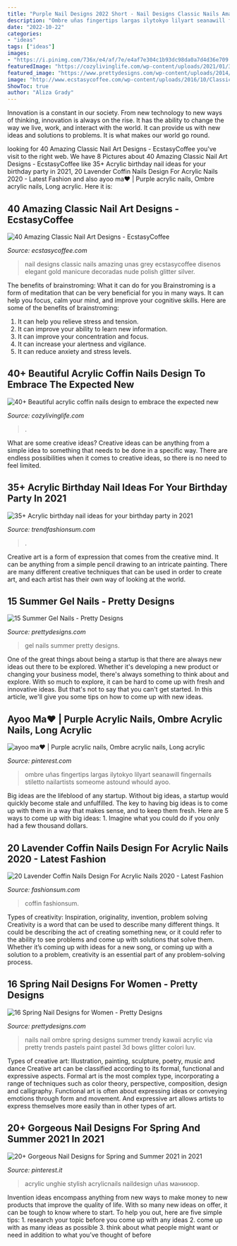 ```yaml
---
title: "Purple Nail Designs 2022 Short - Nail Designs Classic Nails Amazing Unas Grey Ecstasycoffee Disenos Elegant Gold Manicure Decoradas Nude Polish Glitter Silver"
description: "Ombre uñas fingertips largas ilytokyo lilyart seanawill fingernails stiletto nailartists someome astound whould ayoo"
date: "2022-10-22"
categories:
- "ideas"
tags: ["ideas"]
images:
- "https://i.pinimg.com/736x/e4/af/7e/e4af7e304c1b93dc98da0a7d4d36e709.jpg"
featuredImage: "https://cozylivinglife.com/wp-content/uploads/2021/01/30.jpg"
featured_image: "https://www.prettydesigns.com/wp-content/uploads/2014/03/Ombre-Nails3.jpg"
image: "http://www.ecstasycoffee.com/wp-content/uploads/2016/10/Classic-Nail-Art-Designs-19.jpg"
ShowToc: true
author: "Aliza Grady"
---
```



Innovation is a constant in our society. From new technology to new ways of thinking, innovation is always on the rise. It has the ability to change the way we live, work, and interact with the world. It can provide us with new ideas and solutions to problems. It is what makes our world go round.

	

		
looking for 40 Amazing Classic Nail Art Designs - EcstasyCoffee you've visit to the right web. We have 8 Pictures about 40 Amazing Classic Nail Art Designs - EcstasyCoffee like 35+ Acrylic birthday nail ideas for your birthday party in 2021, 20 Lavender Coffin Nails Design For Acrylic Nails 2020 - Latest Fashion and also ayoo ma♥︎ | Purple acrylic nails, Ombre acrylic nails, Long acrylic. Here it is:
		
    
## 40 Amazing Classic Nail Art Designs - EcstasyCoffee

<img loading=lazy src="http://www.ecstasycoffee.com/wp-content/uploads/2016/10/Classic-Nail-Art-Designs-19.jpg" onerror="this.onerror=null;this.src='https://tse3.mm.bing.net/th?id=OIP.qXMgOZd7K8eIHqtPWk-bhAHaLO&amp;pid=15.1';" alt="40 Amazing Classic Nail Art Designs - EcstasyCoffee">

_Source: ecstasycoffee.com_

>nail designs classic nails amazing unas grey ecstasycoffee disenos elegant gold manicure decoradas nude polish glitter silver. 

	

The benefits of brainstroming: What it can do for you
Brainstroming is a form of meditation that can be very beneficial for you in many ways. It can help you focus, calm your mind, and improve your cognitive skills. Here are some of the benefits of brainstroming: 
1. It can help you relieve stress and tension.
2. It can improve your ability to learn new information.
3. It can improve your concentration and focus. 
4. It can increase your alertness and vigilance. 
5. It can reduce anxiety and stress levels.

    
## 40+ Beautiful Acrylic Coffin Nails Design To Embrace The Expected New

<img loading=lazy src="https://cozylivinglife.com/wp-content/uploads/2021/01/30.jpg" onerror="this.onerror=null;this.src='https://tse4.mm.bing.net/th?id=OIP.E46sl6UB4rSMRjPRmVqUJgHaJw&amp;pid=15.1';" alt="40+ Beautiful acrylic coffin nails design to embrace the expected new">

_Source: cozylivinglife.com_

>. 

	

What are some creative ideas?
Creative ideas can be anything from a simple idea to something that needs to be done in a specific way. There are endless possibilities when it comes to creative ideas, so there is no need to feel limited.

    
## 35+ Acrylic Birthday Nail Ideas For Your Birthday Party In 2021

<img loading=lazy src="https://trendfashionsum.com/wp-content/uploads/2021/05/6-16.jpg" onerror="this.onerror=null;this.src='https://tse1.mm.bing.net/th?id=OIP.natCWr4ILGQoSGwzEyxdRwHaLH&amp;pid=15.1';" alt="35+ Acrylic birthday nail ideas for your birthday party in 2021">

_Source: trendfashionsum.com_

>. 

	

Creative art is a form of expression that comes from the creative mind. It can be anything from a simple pencil drawing to an intricate painting. There are many different creative techniques that can be used in order to create art, and each artist has their own way of looking at the world.

    
## 15 Summer Gel Nails - Pretty Designs

<img loading=lazy src="http://www.prettydesigns.com/wp-content/uploads/2014/07/Pretty-Gel-Nails.jpg" onerror="this.onerror=null;this.src='https://tse1.mm.bing.net/th?id=OIP.3g0jgPTI7vuY8WvC-db2pQHaHb&amp;pid=15.1';" alt="15 Summer Gel Nails - Pretty Designs">

_Source: prettydesigns.com_

>gel nails summer pretty designs. 

	

One of the great things about being a startup is that there are always new ideas out there to be explored. Whether it's developing a new product or changing your business model, there's always something to think about and explore. With so much to explore, it can be hard to come up with fresh and innovative ideas. But that's not to say that you can't get started. In this article, we'll give you some tips on how to come up with new ideas.

    
## Ayoo Ma♥︎ | Purple Acrylic Nails, Ombre Acrylic Nails, Long Acrylic

<img loading=lazy src="https://i.pinimg.com/736x/25/2d/6c/252d6c64182a4f505feac56874e31fab.jpg" onerror="this.onerror=null;this.src='https://tse3.mm.bing.net/th?id=OIP.ZE0J1Ba_z8DfP3yVbnGzXQHaHL&amp;pid=15.1';" alt="ayoo ma♥︎ | Purple acrylic nails, Ombre acrylic nails, Long acrylic">

_Source: pinterest.com_

>ombre uñas fingertips largas ilytokyo lilyart seanawill fingernails stiletto nailartists someome astound whould ayoo. 

	

Big ideas are the lifeblood of any startup. Without big ideas, a startup would quickly become stale and unfulfilled. The key to having big ideas is to come up with them in a way that makes sense, and to keep them fresh. Here are 5 ways to come up with big ideas: 1. Imagine what you could do if you only had a few thousand dollars.

    
## 20 Lavender Coffin Nails Design For Acrylic Nails 2020 - Latest Fashion

<img loading=lazy src="https://fashionsum.com/wp-content/uploads/2020/04/20-2.jpg" onerror="this.onerror=null;this.src='https://tse3.mm.bing.net/th?id=OIP.D1lfQkeKdCTXJk4ttg_CWwHaKk&amp;pid=15.1';" alt="20 Lavender Coffin Nails Design For Acrylic Nails 2020 - Latest Fashion">

_Source: fashionsum.com_

>coffin fashionsum. 

	

Types of creativity: Inspiration, originality, invention, problem solving
Creativity is a word that can be used to describe many different things. It could be describing the act of creating something new, or it could refer to the ability to see problems and come up with solutions that solve them. Whether it’s coming up with ideas for a new song, or coming up with a solution to a problem, creativity is an essential part of any problem-solving process.

    
## 16 Spring Nail Designs For Women - Pretty Designs

<img loading=lazy src="https://www.prettydesigns.com/wp-content/uploads/2014/03/Ombre-Nails3.jpg" onerror="this.onerror=null;this.src='https://tse1.mm.bing.net/th?id=OIP.aQ7u9nPS3-61QYO4eZRmQQHaJ7&amp;pid=15.1';" alt="16 Spring Nail Designs for Women - Pretty Designs">

_Source: prettydesigns.com_

>nails nail ombre spring designs summer trendy kawaii acrylic via pretty trends pastels paint pastel 3d bows glitter colori luv. 

	

Types of creative art: Illustration, painting, sculpture, poetry, music and dance
Creative art can be classified according to its formal, functional and expressive aspects. Formal art is the most complex type, incorporating a range of techniques such as color theory, perspective, composition, design and calligraphy. Functional art is often about expressing ideas or conveying emotions through form and movement. And expressive art allows artists to express themselves more easily than in other types of art.

    
## 20+ Gorgeous Nail Designs For Spring And Summer 2021 In 2021

<img loading=lazy src="https://i.pinimg.com/736x/e4/af/7e/e4af7e304c1b93dc98da0a7d4d36e709.jpg" onerror="this.onerror=null;this.src='https://tse1.mm.bing.net/th?id=OIP._4-RGaFq2FfcLTJtn-t0ngHaJR&amp;pid=15.1';" alt="20+ Gorgeous Nail Designs for Spring and Summer 2021 in 2021">

_Source: pinterest.it_

>acrylic unghie stylish acrylicnails naildesign uñas маникюр. 

	

Invention ideas encompass anything from new ways to make money to new products that improve the quality of life. With so many new ideas on offer, it can be tough to know where to start. To help you out, here are five simple tips: 1. research your topic before you come up with any ideas 2. come up with as many ideas as possible 3. think about what people might want or need in addition to what you’ve thought of before 
